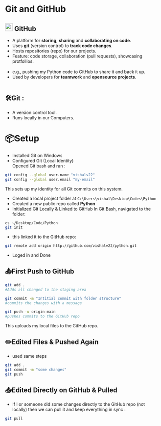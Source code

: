 # Git and GitHub 

## <img src="https://github.githubassets.com/images/modules/logos_page/GitHub-Mark.png" width="25"> GitHub

- A platform for **storing**, **sharing** and **collaborating on code**. <br>
- Uses **git** (version control) to **track code changes**.<br>
- Hosts repositories (repo) for our projects.<br>
- Feature: code storage, collaboration (pull requests), showcasing protfollios.<br><br>
- e.g., pushing my Python code to GitHub to share it and back it up.<br>
- Used by developers for **teamwork** and **opensource projects**.<br><br>

## 🛠️Git :
- A version control tool.<br>
- Runs locally in our Computers.

# 📦Setup
- Installed Git on Windows<br>
- Configured Git (Local Identity)<br>
Opened Git bash and ran :
```bash
git config --global user.name "vishalv22"
git config --global user.email "my-email"
```
This sets up my identity for all Git commits on this system.

- Created a local project folder at ```C:\Users\vishal\Desktop\Codes\Python```
- Created a new public repo called **Python** <br>
- Initialized Git Locally & Linked to GitHub
In Git Bash, navigated to the folder:
```bash
cs ~/Desktop/Code/Python
git init
```
- this linked it to the GitHub repo:
```bash
git remote add origin http://github.com/vishalv22/python.git
```
- Loged in and Done
## 📤First Push to GitHub
```bash
git add . 
#Adds all changed to the staging area

git commit -m "Intitial commit with folder structure"
#commits the changes with a message

git push -u origin main
#pushes commits to the GitHub repo
```
This uploads my local files to the GitHub repo.

## ✏️Edited Files & Pushed Again
- used same steps
```bash
git add .
git commit -m "some changes"
git push
```

## 📥Edited Directly on GitHub & Pulled
- If I or someone did some changes directly to the GitHub repo (not locally) then we can pull it and keep everything in sync :
```bash
git pull
```

